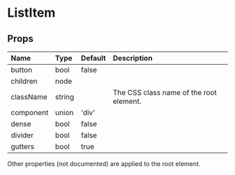 ListItem
========



Props
-----


| Name | Type | Default | Description |
|:-----|:-----|:--------|:------------|
| button | bool | false |  |
| children | node |  |  |
| className | string |  | The CSS class name of the root element. |
| component | union | 'div' |  |
| dense | bool | false |  |
| divider | bool | false |  |
| gutters | bool | true |  |

Other properties (not documented) are applied to the root element.
